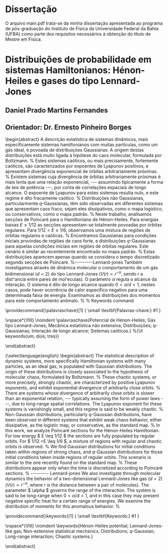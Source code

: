 # Dissertação

O arquivo main.pdf trata-se da minha dissertação apresentada ao programa de pós-graduação do Instituto de Física da Universidade Federal da Bahia (UFBA) como parte dos requisitos necessários à obtenção do título de Mestre em Física.

# Distribuições de probabilidade em sistemas Hamiltonianos: Hénon-Heiles e gases do tipo Lennard-Jones

## Daniel Prado Martins Fernandes
## Orientador: Dr. Ernesto Pinheiro Borges

\begin{abstract}
A descrição estatística de sistemas dinâmicos, mais especificamente
sistemas hamiltonianos com muitas partículas, como um gás ideal,
é povoada de distribuições Gaussianas.
A origem destas distribuições está muito ligada à hipótese
do caos molecular, formulada por Boltzmann.
%
Estes sistemas caóticos, ou mais precisamente, fortemente caóticos, 
são caracterizados por expoentes de Lyapunov positivos, 
e apresentam divergência exponencial de órbitas 
arbitrariamente próximas.
%
Existem sistemas cuja divergência de órbitas arbitrariamente próximas 
é mais lenta que uma relação exponencial, 
--- assumindo tipicamente a forma de leis de potência ---,
por conta de correlações espaciais de longo alcance.
O expoente de Lyapunov para estes sistemas resulta nulo,
e este regime é dito fracamente caótico.
%
Distribuições não Gaussianas, particularmente $q$-Gaussianas,
 têm sido observadas em diferentes
sistemas que apresentam caos fraco, sejam eles dissipativos,
como o mapa logístico, ou conservativos, como o mapa padrão.
%
Neste trabalho, analisamos secções de Poincaré para o Hamiltoniano de Hénon-Heiles.
Para energias baixas $E \leq 1/12$ as secções apresentam-se totalmente povoadas por
órbitas regulares. 
Para $1/12 < E \leq 1/6$, observamos uma mistura de regiões de órbitas regulares e caóticas.
%
Encontramos Gaussianas para condições iniciais provindas 
de regiões de caos forte,
e distribuições $q$-Gaussianas para aquelas condições iniciais 
em regiões de órbitas regulares.
Este cenário é similar ao recentemente encontrado no mapa padrão.
%
Estas distribuições aparecem apenas quando se considera 
o tempo discretizado segundo secções de Poincaré.
%---------Lennard-jones
Também investigamos através de dinâmica molecular 
o comportamento de um gás bidimensional ($d=2$) do tipo Lennard-Jones 
($V(r) \propto r^{-\alpha}$, sendo $r$ a dist\^ancia entre pares de mol\'eculas).
O parâmetro $\alpha$ regula o alcance da interação. 
O sistema é dito de longo alcance quando $0<\alpha /d<1$, 
nestes casos, pode haver ocorrência de calor específico negativo 
para uma determinada faixa de energia. 
Examinamos as distribuições dos momentos para este comportamento anômalo.
%
% Keywords command

\providecommand{\palavraschave}[1]
{
  \small
  \textbf{Palavras-chave:} #1
}

\vspace*{\fill}
\noindent
\palavraschave{Potencial de Hénon-Heiles; Gás tipo Lennard-Jones; 
          Mecânica estatística não extensiva;
          Distribuições; $q$-Gaussianas;
          Interação de longo alcance; Sistemas caóticos.}
%{\it keywords{um; dois; tres}}

\end{abstract}

{\selectlanguage{english}
\begin{abstract}
The statistical description of dynamic systems, more specifically
Hamiltonian systems with many particles, as an ideal gas,
is populated with Gaussian distributions.
The origin of these distributions is closely associated to the hypothesis
of molecular chaos, formulated by Boltzmann.
%
These chaotic systems, or more precisely, strongly chaotic,
are characterized by positive Lyapunov exponents,
and exhibit exponential divergence of arbitrarily close orbits.
%
There are systems whose divergence of arbitrarily close orbits
is slower than an exponential relation,
--- typically assuming the form of power laws ---,
due to long-range spatial correlations.
The Lyapunov exponent for these systems is vanishingly small,
and this regime is said to be weakly chaotic.
%
Non-Gaussian distributions, particularly $q$-Gaussian distributions,
have been observed in different systems that exhibit weak chaos behavior,
either dissipative, as the logistic map, or conservative, as the standard map.
%
In this work, we analyze Poincaré sections for the Hénon-Heiles Hamiltonian.
For low energy $ E \leq 1/12 $ the sections are fully populated by
regular orbits. 
For $ 1/12 <E \leq 1/6 $, a mixture of regions with regular and chaotic orbits
is observed.
%
We find Gaussian distributions for initial conditions taken within
regions of strong chaos,
and $q$-Gaussian distributions for those initial conditions taken inside 
regions of regular orbits.
This scenario is similar to the one recently found on the standard map.
%
These distributions appear only when the time is discretized 
according to Poincaré sections.
% --------- Lennard-jones
We also investigate through molecular dynamics
the behavior of a two-dimensional Lennard-Jones like gas ($d = 2$) 
($V(r) \propto r^{-\alpha}$, where $r$ is the distance between a pair 
 of molecules).
The parameter $ \alpha $ governs the range of the interaction.
The system is said to be long-range when $0 <\alpha / d <1$,
and in this case they may present negative specific heat
for a certain range of energies.
We examine the distribution of moments for this anomalous behavior.
%

\providecommand{\keywords}[1]
{
  \small
  \textbf{Keywords:} #1
}

\vspace*{\fill}
\noindent
\keywords{Hénon-Heiles potential; Lennard-Jones-like gas;
           Non-extensive statistical mechanics;
           Distributions; $q$-Gaussian;
           Long-range interaction; Chaotic systems.}

\end{abstract}



